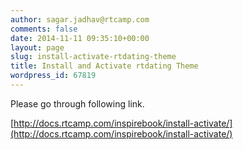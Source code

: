 ```yaml
---
author: sagar.jadhav@rtcamp.com
comments: false
date: 2014-11-11 09:35:10+00:00
layout: page
slug: install-activate-rtdating-theme
title: Install and Activate rtdating Theme
wordpress_id: 67819
---
```


Please go through following link.

[http://docs.rtcamp.com/inspirebook/install-activate/](http://docs.rtcamp.com/inspirebook/install-activate/)


